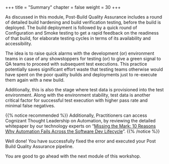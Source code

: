 +++
title = "Summary"
chapter = false
weight = 30
+++

As discussed in this module, Post-Build Quality Assurance includes a round of detailed build hardening and build verification testing, before the build is deployed. The build deployment is followed by a quick round of Configuration and Smoke testing to get a rapid feedback on the readiness of that build, for elaborate testing cycles in terms of its availability and accessibility. 

The idea is to raise quick alarms with the development (or) environment teams in case of any showstoppers for testing (or) to give a green signal to QA teams to proceed with subsequent test executions. This practice potentially saves significant effort waste that testing teams otherwise would have spent on the poor quality builds and deployments just to re-execute them again with a new build.

Additionally, this is also the stage where test data is provisioned into the test environment. Along with the environment stability, test data is another critical factor for successful test execution with higher pass rate and minimal false negatives.


{{% notice recommended %}}
Additionally, Practitioners can access Cognizant Thought Leadership on Automation, by reviewing the detailed whitepaper by our technology experts on “[Missing the Mark:  10 Reasons Why Automation Fails Across the Software Dev Lifecycle](https://www.cognizant.com/whitepapers/missing-the-mark-ten-reasons-why-automation-fails-across-the-software-development-lifecycle-codex3073.pdf)”.
{{% /notice %}}


Well done! You have successfully fixed the error and executed your Post Build Quality Assurance pipeline.

You are good to go ahead with the next module of this workshop.


